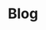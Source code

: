 ---
title: "Blog"
permalink: /blog/
layout: splash
header:
  overlay_filter: 0.6
excerpt: This is Initiable
---